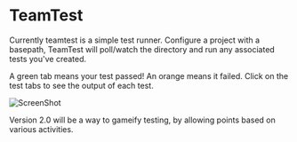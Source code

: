 TeamTest
========

Currently teamtest is a simple test runner. Configure a project with a basepath, TeamTest will poll/watch the directory and run any associated tests you've created.

A green tab means your test passed! An orange means it failed. Click on the test tabs to see the output of each test. 


![ScreenShot](https://raw.github.com/kcmerrill/TeamTest/master/www/images/tt/preview.png)

Version 2.0 will be a way to gameify testing, by allowing points based on various activities.   
